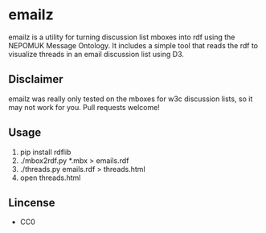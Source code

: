 emailz
======

emailz is a utility for turning discussion list mboxes into rdf using the 
NEPOMUK Message Ontology. It includes a simple tool that reads the rdf 
to visualize threads in an email discussion list using D3.

Disclaimer
----------

emailz was really only tested on the mboxes for w3c discussion lists, so it
may not work for you. Pull requests welcome!


Usage
-----

1. pip install rdflib
1. ./mbox2rdf.py \*.mbx > emails.rdf
1. ./threads.py emails.rdf > threads.html
1. open threads.html

Lincense
--------

* CC0
